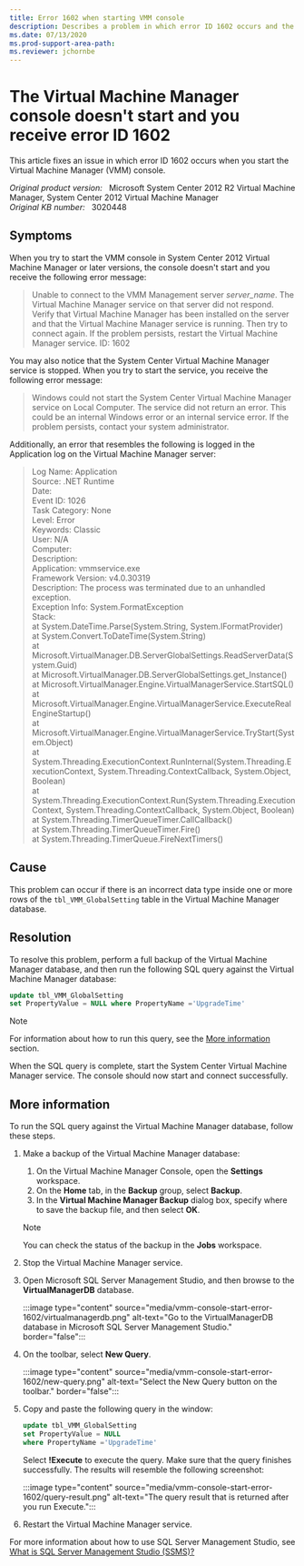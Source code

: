 ```yaml
---
title: Error 1602 when starting VMM console
description: Describes a problem in which error ID 1602 occurs and the Virtual Machine Manager console doesn't start.
ms.date: 07/13/2020
ms.prod-support-area-path:
ms.reviewer: jchornbe
---
```

# The Virtual Machine Manager console doesn't start and you receive error ID 1602

This article fixes an issue in which error ID 1602 occurs when you start the Virtual Machine Manager (VMM) console.

_Original product version:_ &nbsp; Microsoft System Center 2012 R2 Virtual Machine Manager, System Center 2012 Virtual Machine Manager  
_Original KB number:_ &nbsp; 3020448

## Symptoms

When you try to start the VMM console in System Center 2012 Virtual Machine Manager or later versions, the console doesn't start and you receive the following error message:

> Unable to connect to the VMM Management server *server_name*. The Virtual Machine Manager service on that server did not respond. Verify that Virtual Machine Manager has been installed on the server and that the Virtual Machine Manager service is running. Then try to connect again. If the problem persists, restart the Virtual Machine Manager service.
ID: 1602

You may also notice that the System Center Virtual Machine Manager service is stopped. When you try to start the service, you receive the following error message:

> Windows could not start the System Center Virtual Machine Manager service on Local Computer. The service did not return an error. This could be an internal Windows error or an internal service error. If the problem persists, contact your system administrator.

Additionally, an error that resembles the following is logged in the Application log on the Virtual Machine Manager server:

> Log Name: Application  
> Source: .NET Runtime  
> Date:  
> Event ID: 1026  
> Task Category: None  
> Level: Error  
> Keywords: Classic  
> User: N/A  
> Computer:  
> Description:  
> Application: vmmservice.exe  
> Framework Version: v4.0.30319  
> Description: The process was terminated due to an unhandled exception.  
> Exception Info: System.FormatException  
> Stack:  
> at System.DateTime.Parse(System.String, System.IFormatProvider)  
> at System.Convert.ToDateTime(System.String)  
> at Microsoft.VirtualManager.DB.ServerGlobalSettings.ReadServerData(System.Guid)  
> at Microsoft.VirtualManager.DB.ServerGlobalSettings.get_Instance()  
> at Microsoft.VirtualManager.Engine.VirtualManagerService.StartSQL()  
> at Microsoft.VirtualManager.Engine.VirtualManagerService.ExecuteRealEngineStartup()  
> at Microsoft.VirtualManager.Engine.VirtualManagerService.TryStart(System.Object)  
> at System.Threading.ExecutionContext.RunInternal(System.Threading.ExecutionContext, System.Threading.ContextCallback, System.Object, Boolean)  
> at System.Threading.ExecutionContext.Run(System.Threading.ExecutionContext, System.Threading.ContextCallback, System.Object, Boolean)  
> at System.Threading.TimerQueueTimer.CallCallback()  
> at System.Threading.TimerQueueTimer.Fire()  
> at System.Threading.TimerQueue.FireNextTimers()  

## Cause

This problem can occur if there is an incorrect data type inside one or more rows of the `tbl_VMM_GlobalSetting` table in the Virtual Machine Manager database.

## Resolution

To resolve this problem, perform a full backup of the Virtual Machine Manager database, and then run the following SQL query against the Virtual Machine Manager database:

```sql
update tbl_VMM_GlobalSetting
set PropertyValue = NULL where PropertyName ='UpgradeTime'
```

> [!NOTE]
> For information about how to run this query, see the [More information](#more-information) section.

When the SQL query is complete, start the System Center Virtual Machine Manager service. The console should now start and connect successfully.

## More information

To run the SQL query against the Virtual Machine Manager database, follow these steps.

1. Make a backup of the Virtual Machine Manager database:

   1. On the Virtual Machine Manager Console, open the **Settings** workspace.
   2. On the **Home** tab, in the **Backup** group, select **Backup**.
   3. In the **Virtual Machine Manager Backup** dialog box, specify where to save the backup file, and then select **OK**.

   > [!NOTE]
   > You can check the status of the backup in the **Jobs** workspace.
1. Stop the Virtual Machine Manager service.
1. Open Microsoft SQL Server Management Studio, and then browse to the **VirtualManagerDB** database.

   :::image type="content" source="media/vmm-console-start-error-1602/virtualmanagerdb.png" alt-text="Go to the VirtualManagerDB database in Microsoft SQL Server Management Studio." border="false":::

1. On the toolbar, select **New Query**.

    :::image type="content" source="media/vmm-console-start-error-1602/new-query.png" alt-text="Select the New Query button on the toolbar." border="false":::

1. Copy and paste the following query in the window:

    ```sql
    update tbl_VMM_GlobalSetting
    set PropertyValue = NULL
    where PropertyName ='UpgradeTime'
    ```

    Select **!Execute** to execute the query. Make sure that the query finishes successfully. The results will resemble the following screenshot:

    :::image type="content" source="media/vmm-console-start-error-1602/query-result.png" alt-text="The query result that is returned after you run Execute.":::

1. Restart the Virtual Machine Manager service.

For more information about how to use SQL Server Management Studio, see [What is SQL Server Management Studio (SSMS)?](/sql/ssms/sql-server-management-studio-ssms)
